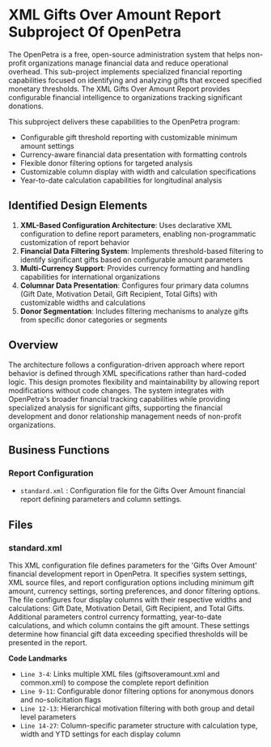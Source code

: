 # XML Gifts Over Amount Report Subproject Of OpenPetra

The OpenPetra is a free, open-source administration system that helps non-profit organizations manage financial data and reduce operational overhead. This sub-project implements specialized financial reporting capabilities focused on identifying and analyzing gifts that exceed specified monetary thresholds. The XML Gifts Over Amount Report provides configurable financial intelligence to organizations tracking significant donations.

This subproject delivers these capabilities to the OpenPetra program:

- Configurable gift threshold reporting with customizable minimum amount settings
- Currency-aware financial data presentation with formatting controls
- Flexible donor filtering options for targeted analysis
- Customizable column display with width and calculation specifications
- Year-to-date calculation capabilities for longitudinal analysis

## Identified Design Elements

1. **XML-Based Configuration Architecture**: Uses declarative XML configuration to define report parameters, enabling non-programmatic customization of report behavior
2. **Financial Data Filtering System**: Implements threshold-based filtering to identify significant gifts based on configurable amount parameters
3. **Multi-Currency Support**: Provides currency formatting and handling capabilities for international organizations
4. **Columnar Data Presentation**: Configures four primary data columns (Gift Date, Motivation Detail, Gift Recipient, Total Gifts) with customizable widths and calculations
5. **Donor Segmentation**: Includes filtering mechanisms to analyze gifts from specific donor categories or segments

## Overview
The architecture follows a configuration-driven approach where report behavior is defined through XML specifications rather than hard-coded logic. This design promotes flexibility and maintainability by allowing report modifications without code changes. The system integrates with OpenPetra's broader financial tracking capabilities while providing specialized analysis for significant gifts, supporting the financial development and donor relationship management needs of non-profit organizations.

## Business Functions

### Report Configuration
- `standard.xml` : Configuration file for the Gifts Over Amount financial report defining parameters and column settings.

## Files
### standard.xml

This XML configuration file defines parameters for the 'Gifts Over Amount' financial development report in OpenPetra. It specifies system settings, XML source files, and report configuration options including minimum gift amount, currency settings, sorting preferences, and donor filtering options. The file configures four display columns with their respective widths and calculations: Gift Date, Motivation Detail, Gift Recipient, and Total Gifts. Additional parameters control currency formatting, year-to-date calculations, and which column contains the gift amount. These settings determine how financial gift data exceeding specified thresholds will be presented in the report.

 **Code Landmarks**
- `Line 3-4`: Links multiple XML files (giftsoveramount.xml and common.xml) to compose the complete report definition
- `Line 9-11`: Configurable donor filtering options for anonymous donors and no-solicitation flags
- `Line 12-13`: Hierarchical motivation filtering with both group and detail level parameters
- `Line 14-27`: Column-specific parameter structure with calculation type, width and YTD settings for each display column

[Generated by the Sage AI expert workbench: 2025-03-30 02:22:57  https://sage-tech.ai/workbench]: #